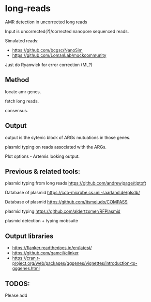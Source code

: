 # long-reads
AMR detection in uncorrected long reads

Input is uncorrected(?)/corrected nanopore sequenced reads. 

Simulated reads: 

* https://github.com/bcgsc/NanoSim
* https://github.com/LomanLab/mockcommunity 

Just do Ryanwick for error correction (ML?)


## Method

locate amr genes. 

fetch long reads. 

consensus. 

## Output

output is the sytenic block of ARGs
mutuations in those genes. 

plasmid typing on reads associated with the ARGs. 

Plot options - Artemis looking output. 

## Previous & related tools: 

plasmid typing from long reads 
https://github.com/andrewjpage/tiptoft

Database of plasmid
https://ccb-microbe.cs.uni-saarland.de/plsdb/

Database of plasmid
https://github.com/itsmeludo/COMPASS

plasmid typing
https://github.com/aldertzomer/RFPlasmid

plasmid detection + typing
mobsuite

## Output libraries 

* https://flanker.readthedocs.io/en/latest/
* https://github.com/gamcil/clinker
* https://cran.r-project.org/web/packages/gggenes/vignettes/introduction-to-gggenes.html
 
## TODOS: 

Please add 
